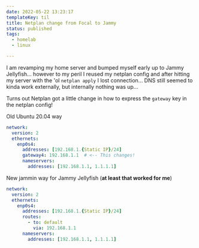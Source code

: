 ```yaml
---
date: 2022-05-22 13:23:17
templateKey: til
title: Netplan change from Focal to Jammy
status: published
tags:
  - homelab
  - linux

---
```


I am revamping my home server and bumped myself early up to Jammy Jellyfish...
however to my peril I reused my netplan config and after hitting my server with
the 'ol `netplan apply` I lost connection...
DNS still seemed to kinda work externally, but internally nothing was up... 

Turns out Netplan got a little change in how to express the `gateway` key in the netplan config!

Old Ubuntu 20.04 way

```yaml
network:
  version: 2
  ethernets:
    enp0s4:
      addresses: [192.168.1.{Static IP}/24]
      gateway4: 192.168.1.1  # <-- This changes!
      nameservers:
        addresses: [192.168.1.1, 1.1.1.1]
```

New jammin way for Jammy Jellyfish (__at least that worked for me__)
```yaml
network:
  version: 2
  ethernets:
    enp0s4:
      addresses: [192.168.1.{Static IP}/24]
      routes:
        - to: default
          via: 192.168.1.1 
      nameservers:
        addresses: [192.168.1.1, 1.1.1.1]
```
